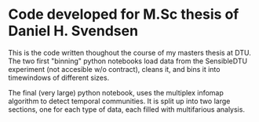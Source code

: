 # Code developed for M.Sc thesis of Daniel H. Svendsen

This is the code written thoughout the course of my masters thesis at DTU. The two first "binning" python notebooks load data from the SensibleDTU experiment (not accesible w/o contract), cleans it, and bins it into timewindows of different sizes.

The final (very large) python notebook, uses the multiplex infomap algorithm to detect temporal communities. It is split up into two large sections, one for each type of data, each filled with multifarious analysis.
